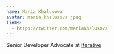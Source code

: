 ```yaml
---
name: Maria Khalusova
avatar: maria_khalusova.jpeg
links:
  - https://twitter.com/mariaKhalusova
---
```


Senior Developer Advocate at [Iterative](https://iterative.ai)
